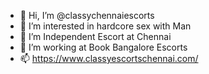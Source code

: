 - 👋 Hi, I’m @classychennaiescorts
- 👀 I’m interested in hardcore sex with Man
- 🌱 I’m Independent Escort at Chennai
- 💞️ I’m working at Book Bangalore Escorts
- 📫 https://www.classyescortschennai.com/

<!---
classychennaiescorts/classychennaiescorts is a ✨ special ✨ repository because its `README.md` (this file) appears on your GitHub profile.
You can click the Preview link to take a look at your changes.
--->
